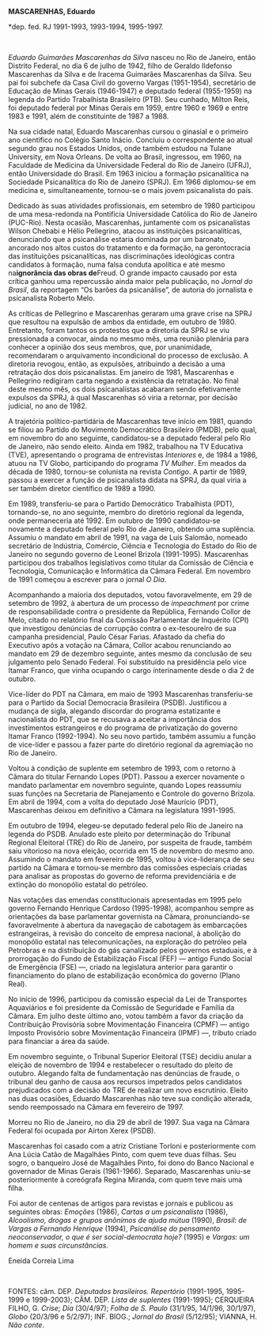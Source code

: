 **MASCARENHAS, Eduardo**

\*dep. fed. RJ 1991-1993, 1993-1994, 1995-1997.

 

*Eduardo Guimarães Mascarenhas da Silva* nasceu no Rio de Janeiro, então
Distrito Federal, no dia 6 de julho de 1942, filho de Geraldo Ildefonso
Mascarenhas da Silva e de Iracema Guimarães Mascarenhas da Silva. Seu
pai foi subchefe da Casa Civil do governo Vargas (1951-1954), secretário
de Educação de Minas Gerais (1946-1947) e deputado federal (1955-1959)
na legenda do Partido Trabalhista Brasileiro (PTB). Seu cunhado, Mílton
Reis, foi deputado federal por Minas Gerais em 1959, entre 1960 e 1969 e
entre 1983 e 1991, além de constituinte de 1987 a 1988.

Na sua cidade natal, Eduardo Mascarenhas cursou o ginasial e o primeiro
ano científico no Colégio Santo Inácio. Concluiu o correspondente ao
atual segundo grau nos Estados Unidos, onde também estudou na Tulane
University, em Nova Orleans. De volta ao Brasil, ingressou, em 1960, na
Faculdade de Medicina da Universidade Federal do Rio de Janeiro (UFRJ),
então Universidade do Brasil. Em 1963 iniciou a formação psicanalítica
na Sociedade Psicanalítica do Rio de Janeiro (SPRJ). Em 1966 diplomou-se
em medicina e, simultaneamente, tornou-se o mais jovem psicanalista do
país.

Dedicado às suas atividades profissionais, em setembro de 1980
participou de uma mesa-redonda na Pontifícia Universidade Católica do
Rio de Janeiro (PUC-Rio). Nesta ocasião, Mascarenhas, juntamente com os
psicanalistas Wilson Chebabi e Hélio Pellegrino, atacou as instituições
psicanalíticas, denunciando que a psicanálise estaria dominada por um
baronato, ancorado nos altos custos do tratamento e da formação, na
gerontocracia das instituições psicanalíticas, nas discriminações
ideológicas contra candidatos à formação, numa falsa conduta apolítica e
até mesmo na****ignorância das obras de****Freud. O grande impacto
causado por esta crítica ganhou uma repercussão ainda maior pela
publicação, no *Jornal do Brasil*, da reportagem “Os barões da
psicanálise”, de autoria do jornalista e psicanalista Roberto Melo.

As críticas de Pellegrino e Mascarenhas geraram uma grave crise na SPRJ
que resultou na expulsão de ambos da entidade, em outubro de 1980.
Entretanto, foram tantos os protestos que a diretoria da SPRJ se viu
pressionada a convocar, ainda no mesmo mês, uma reunião plenária para
conhecer a opinião dos seus membros, que, por unanimidade, recomendaram
o arquivamento incondicional do processo de exclusão. A diretoria
revogou, então, as expulsões, atribuindo a decisão a uma retratação dos
dois psicanalistas. Em janeiro de 1981, Mascarenhas e Pellegrino
redigiram carta negando a existência da retratação. No final deste mesmo
mês, os dois psicanalistas acabaram sendo efetivamente expulsos da SPRJ,
à qual Mascarenhas só viria a retornar, por decisão judicial, no ano de
1982.

A trajetória político-partidária de Mascarenhas teve início em 1981,
quando se filiou ao Partido do Movimento Democrático Brasileiro (PMDB),
pelo qual, em novembro do ano seguinte, candidatou-se a deputado federal
pelo Rio de Janeiro, não sendo eleito. Ainda em 1982, trabalhou na TV
Educativa (TVE), apresentando o programa de entrevistas *Interiores* e,
de 1984 a 1986, atuou na TV Globo, participando do programa *TV Mulher*.
Em meados da década de 1980, tornou-se colunista na revista *Contigo*. A
partir de 1989, passou a exercer a função de psicanalista didata na
SPRJ, da qual viria a ser também diretor científico de 1989 a 1990.

Em 1989, transferiu-se para o Partido Democrático Trabalhista (PDT),
tornando-se, no ano seguinte, membro do diretório regional da legenda,
onde permaneceria até 1992. Em outubro de 1990 candidatou-se novamente a
deputado federal pelo Rio de Janeiro, obtendo uma suplência. Assumiu o
mandato em abril de 1991, na vaga de Luís Salomão, nomeado secretário de
Indústria, Comércio, Ciência e Tecnologia do Estado do Rio de Janeiro no
segundo governo de Leonel Brizola (1991-1995). Mascarenhas participou
dos trabalhos legislativos como titular da Comissão de Ciência e
Tecnologia, Comunicação e Informática da Câmara Federal. Em novembro de
1991 começou a escrever para o jornal *O Dia*.

Acompanhando a maioria dos deputados, votou favoravelmente, em 29 de
setembro de 1992, à abertura de um processo de *impeachment* por crime
de responsabilidade contra o presidente da República, Fernando Collor de
Melo, citado no relatório final da Comissão Parlamentar de Inquérito
(CPI) que investigou denúncias de corrupção contra o ex-tesoureiro de
sua campanha presidencial, Paulo César Farias. Afastado da chefia do
Executivo após a votação na Câmara, Collor acabou renunciando ao mandato
em 29 de dezembro seguinte, antes mesmo da conclusão de seu julgamento
pelo Senado Federal. Foi substituído na presidência pelo vice Itamar
Franco, que vinha ocupando o cargo interinamente desde o dia 2 de
outubro.

Vice-líder do PDT na Câmara, em maio de 1993 Mascarenhas transferiu-se
para o Partido da Social Democracia Brasileira (PSDB). Justificou a
mudança de sigla, alegando discordar do programa estatizante e
nacionalista do PDT, que se recusava a aceitar a importância dos
investimentos estrangeiros e do programa de privatização do governo
Itamar Franco (1992-1994). No seu novo partido, também assumiu a função
de vice-líder e passou a fazer parte do diretório regional da agremiação
no Rio de Janeiro.

Voltou à condição de suplente em setembro de 1993, com o retorno à
Câmara do titular Fernando Lopes (PDT). Passou a exercer novamente o
mandato parlamentar em novembro seguinte, quando Lopes reassumiu suas
funções na Secretaria de Planejamento e Controle do governo Brizola. Em
abril de 1994, com a volta do deputado José Maurício (PDT), Mascarenhas
deixou em definitivo a Câmara na legislatura 1991-1995.

Em outubro de 1994, elegeu-se deputado federal pelo Rio de Janeiro na
legenda do PSDB. Anulado este pleito por determinação do Tribunal
Regional Eleitoral (TRE) do Rio de Janeiro, por suspeita de fraude,
também saiu vitorioso na nova eleição, ocorrida em 15 de novembro do
mesmo ano. Assumindo o mandato em fevereiro de 1995, voltou à
vice-liderança de seu partido na Câmara e tornou-se membro das comissões
especiais criadas para analisar as propostas do governo de reforma
previdenciária e de extinção do monopólio estatal do petróleo.

Nas votações das emendas constitucionais apresentadas em 1995 pelo
governo Fernando Henrique Cardoso (1995-1998), acompanhou sempre as
orientações da base parlamentar governista na Câmara, pronunciando-se
favoravelmente à abertura da navegação de cabotagem às embarcações
estrangeiras, à revisão do conceito de empresa nacional, à abolição do
monopólio estatal nas telecomunicações, na exploração do petróleo pela
Petrobras e na distribuição do gás canalizado pelos governos estaduais,
e à prorrogação do Fundo de Estabilização Fiscal (FEF) — antigo Fundo
Social de Emergência (FSE) —, criado na legislatura anterior para
garantir o financiamento do plano de estabilização econômica do governo
(Plano Real).

No início de 1996, participou da comissão especial da Lei de Transportes
Aquaviários e foi presidente da Comissão de Seguridade e Família da
Câmara. Em julho deste último ano, votou também a favor da criação da
Contribuição Provisória sobre Movimentação Financeira (CPMF) — antigo
Imposto Provisório sobre Movimentação Financeira (IPMF) —, tributo
criado para financiar a área da saúde.

Em novembro seguinte, o Tribunal Superior Eleitoral (TSE) decidiu anular
a eleição de novembro de 1994 e restabelecer o resultado do pleito de
outubro. Alegando falta de fundamentação nas denúncias de fraude, o
tribunal deu ganho de causa aos recursos impetrados pelos candidatos
prejudicados com a decisão do TRE de realizar um novo escrutínio. Eleito
nas duas ocasiões, Eduardo Mascarenhas não teve sua condição alterada,
sendo reempossado na Câmara em fevereiro de 1997.

Morreu no Rio de Janeiro, no dia 29 de abril de 1997. Sua vaga na Câmara
Federal foi ocupada por Aírton Xerex (PSDB).

Mascarenhas foi casado com a atriz Cristiane Torloni e posteriormente
com Ana Lúcia Catão de Magalhães Pinto, com quem teve duas filhas. Seu
sogro, o banqueiro José de Magalhães Pinto, foi dono do Banco Nacional e
governador de Minas Gerais (1961-1966). Separado, Mascarenhas uniu-se
posteriormente à coreógrafa Regina Miranda, com quem teve mais uma
filha.

Foi autor de centenas de artigos para revistas e jornais e publicou as
seguintes obras: *Emoções* (1986), *Cartas a um psicanalista* (1986),
*Alcoolismo, drogas e grupos anônimos de ajuda mútua* (1990), *Brasil:
de Vargas a Fernando Henrique* (1994), *Psicanálise do pensamento
neoconservador, o que é ser social-democrata hoje?* (1995) e *Vargas: um
homem e suas circunstâncias*.

Eneida Correia Lima

 

FONTES: câm. DEP. *Deputados brasileiros. Repertório* (1991-1995,
1995-1999 e 1999-2003); CÂM. DEP. *Lista de suplentes* (1991-1995);
CERQUEIRA FILHO, G. *Crise*; *Dia* (30/4/97); *Folha de S. Paulo*
(31/1/95, 14/1/96, 30/1/97), *Globo* (20/3/96 e 5/2/97); INF. BIOG.;
*Jornal do Brasil* (5/12/95); VIANNA, H. *Não conte*.

 

 
